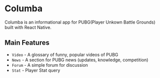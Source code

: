 # Columba
Columba is an informational app for PUBG(Player Unkown Battle Grounds) built with React Native.

## Main Features
- `Video` - A glossary of funny, popular videos of PUBG
- `News` - A section for PUBG news (updates, knowledge, competition) 
- `Forum` - A simple forum for discussion
- `Stat` - Player Stat query
